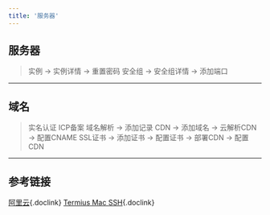 ```yaml
---
title: '服务器'
---
```


## 服务器

> 实例 -> 实例详情 -> 重置密码
> 安全组 -> 安全组详情 -> 添加端口

<hr />

## 域名

> 实名认证
> ICP备案
> 域名解析 -> 添加记录
> CDN -> 添加域名 -> 云解析CDN -> 配置CNAME
> SSL证书 -> 添加证书 -> 配置证书 -> 部署CDN -> 配置CDN

<hr />

## 参考链接

[阿里云](https://cn.aliyun.com/){.doclink}
[Termius Mac SSH](https://termius.com/){.doclink}
